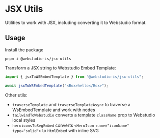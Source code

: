 # JSX Utils

Utilities to work with JSX, including converting it to Webstudio format.

## Usage

Install the package

```
pnpm i @webstudio-is/jsx-utils
```

Transform a JSX string to Webstudio Embed Template:

```ts
import { jsxToWSEmbedTemplate } from "@webstudio-is/jsx-utils";

await jsxToWSEmbedTemplate("<Box>hello</Box>");
```

Other utils:

- `traverseTemplate` and `traverseTemplateAsync` to traverse a WsEmbedTemplate and work with nodes
- `tailwindToWebstudio` converts a template `className` prop to Webstudio local styles
- `heroiconsToSvgEmbed` converts `<HeroIcon name="iconName" type="solid">` to `HtmlEmbed` with inline SVG
